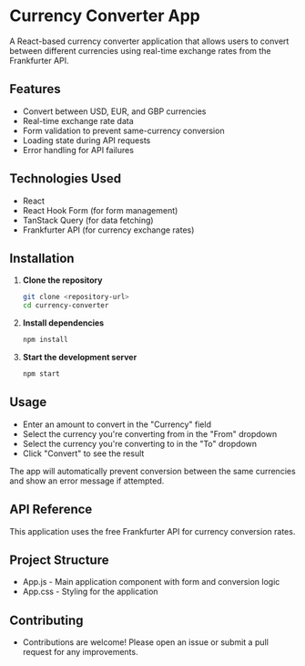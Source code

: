 # Currency Converter App
A React-based currency converter application that allows users to convert between different currencies using real-time exchange rates from the Frankfurter API.

## Features

- Convert between USD, EUR, and GBP currencies
- Real-time exchange rate data
- Form validation to prevent same-currency conversion
- Loading state during API requests
- Error handling for API failures

## Technologies Used

- React
- React Hook Form (for form management)
- TanStack Query (for data fetching)
- Frankfurter API (for currency exchange rates)

## Installation

1. **Clone the repository**

   ```bash
   git clone <repository-url>
   cd currency-converter
   ```

2. **Install dependencies**

   ```bash
   npm install
   ```

3. **Start the development server**

   ```bash
   npm start
   ```

## Usage

- Enter an amount to convert in the "Currency" field
- Select the currency you're converting from in the "From" dropdown
- Select the currency you're converting to in the "To" dropdown
- Click "Convert" to see the result

The app will automatically prevent conversion between the same currencies and show an error message if attempted.

## API Reference

This application uses the free Frankfurter API for currency conversion rates.

## Project Structure

- App.js - Main application component with form and conversion logic
- App.css - Styling for the application

## Contributing

- Contributions are welcome! Please open an issue or submit a pull request for any improvements.
